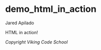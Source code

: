demo_html_in_action
===================

Jared Apilado

HTML in action!


*Copyright Viking Code School*
